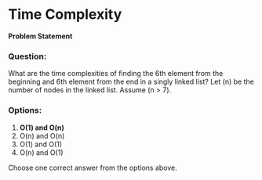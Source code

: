 # Time Complexity

**Problem Statement**

### Question:

What are the time complexities of finding the 6th element from the beginning and 6th element from the end in a singly linked list? Let \(n\) be the number of nodes in the linked list. Assume \(n > 7\).

### Options:

1. **O(1) and O(n)**
2. O(n) and O(n)
3. O(1) and O(1)
4. O(n) and O(1)

Choose one correct answer from the options above.





